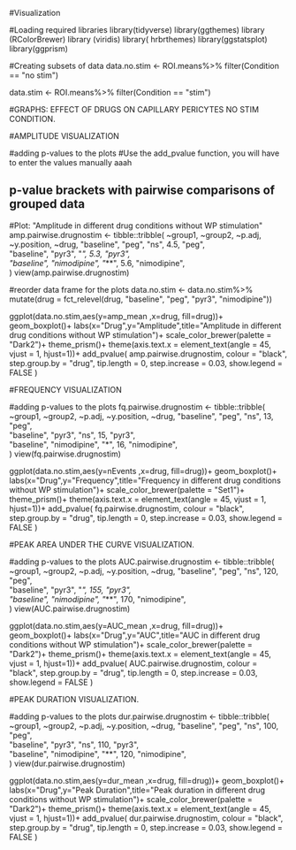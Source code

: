 #Visualization

#Loading required libraries
library(tidyverse)
library(ggthemes)
library (RColorBrewer)
library (viridis)
library( hrbrthemes)
library(ggstatsplot)
library(ggprism)


#Creating subsets of data
data.no.stim <- ROI.means%>%
  filter(Condition == "no stim")

data.stim <- ROI.means%>%
  filter(Condition == "stim")  

#GRAPHS: EFFECT OF DRUGS ON CAPILLARY PERICYTES NO STIM CONDITION.

#AMPLITUDE VISUALIZATION 

#adding p-values to the plots
#Use the add_pvalue function, you will have to enter the values manually aaah
## p-value brackets with pairwise comparisons of grouped data
#Plot: "Amplitude in different drug conditions without WP stimulation"
amp.pairwise.drugnostim <- tibble::tribble(
  ~group1,      ~group2,       ~p.adj, ~y.position, ~drug,
  "baseline",   "peg",           "ns",   4.5,          "peg",      
  "baseline",   "pyr3",          "*",    5.3,          "pyr3",    
  "baseline",   "nimodipine",    "***",   5.6,       "nimodipine",     
)
view(amp.pairwise.drugnostim)

 
#reorder data frame for the plots
data.no.stim <- data.no.stim%>%
  mutate(drug = fct_relevel(drug, 
                            "baseline", "peg", "pyr3", 
                            "nimodipine"))
  
ggplot(data.no.stim,aes(y=amp_mean ,x=drug, fill=drug))+
  geom_boxplot()+
  labs(x="Drug",y="Amplitude",title="Amplitude in different drug conditions without WP stimulation")+
  scale_color_brewer(palette = "Dark2")+
  theme_prism()+
  theme(axis.text.x = element_text(angle = 45, vjust = 1, hjust=1))+
  add_pvalue(
    amp.pairwise.drugnostim,
    colour = "black",
    step.group.by = "drug",
    tip.length = 0,
    step.increase = 0.03,
    show.legend = FALSE
  )


#FREQUENCY VISUALIZATION 

#adding p-values to the plots
fq.pairwise.drugnostim <- tibble::tribble(
  ~group1,      ~group2,       ~p.adj, ~y.position, ~drug,
  "baseline",   "peg",           "ns",   13,          "peg",      
  "baseline",   "pyr3",          "ns",    15,          "pyr3",    
  "baseline",   "nimodipine",    "*",   16,       "nimodipine",     
)
view(fq.pairwise.drugnostim)


ggplot(data.no.stim,aes(y=nEvents ,x=drug, fill=drug))+
  geom_boxplot()+
  labs(x="Drug",y="Frequency",title="Frequency in different drug conditions without WP stimulation")+
  scale_color_brewer(palette = "Set1")+
  theme_prism()+
  theme(axis.text.x = element_text(angle = 45, vjust = 1, hjust=1))+
  add_pvalue(
    fq.pairwise.drugnostim,
    colour = "black",
    step.group.by = "drug",
    tip.length = 0,
    step.increase = 0.03,
    show.legend = FALSE
  )


#PEAK AREA UNDER THE CURVE VISUALIZATION.

#adding p-values to the plots
AUC.pairwise.drugnostim <- tibble::tribble(
  ~group1,      ~group2,       ~p.adj, ~y.position, ~drug,
  "baseline",   "peg",           "ns",   120,          "peg",      
  "baseline",   "pyr3",          "*",    155,          "pyr3",    
  "baseline",   "nimodipine",    "***",  170,       "nimodipine",     
)
view(AUC.pairwise.drugnostim)

  
ggplot(data.no.stim,aes(y=AUC_mean ,x=drug, fill=drug))+
  geom_boxplot()+
  labs(x="Drug",y="AUC",title="AUC in different drug conditions without WP stimulation")+
  scale_color_brewer(palette = "Dark2")+
  theme_prism()+
  theme(axis.text.x = element_text(angle = 45, vjust = 1, hjust=1))+
  add_pvalue(
    AUC.pairwise.drugnostim,
    colour = "black",
    step.group.by = "drug",
    tip.length = 0,
    step.increase = 0.03,
    show.legend = FALSE
  )





#PEAK DURATION VISUALIZATION.

#adding p-values to the plots
dur.pairwise.drugnostim <- tibble::tribble(
  ~group1,      ~group2,       ~p.adj, ~y.position, ~drug,
  "baseline",   "peg",           "ns",   100,          "peg",      
  "baseline",   "pyr3",          "ns",    110,          "pyr3",    
  "baseline",   "nimodipine",    "**",  120,       "nimodipine",     
)
view(dur.pairwise.drugnostim)


ggplot(data.no.stim,aes(y=dur_mean ,x=drug, fill=drug))+
  geom_boxplot()+
  labs(x="Drug",y="Peak Duration",title="Peak duration in different drug conditions without WP stimulation")+
  scale_color_brewer(palette = "Dark2")+
  theme_prism()+
  theme(axis.text.x = element_text(angle = 45, vjust = 1, hjust=1))+
  add_pvalue(
    dur.pairwise.drugnostim,
    colour = "black",
    step.group.by = "drug",
    tip.length = 0,
    step.increase = 0.03,
    show.legend = FALSE
  )







